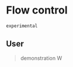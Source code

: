 <!-- the way how different users are supposed to login to site and follow their task  -->
<link rel="stylesheet" href="https://cdn.jsdelivr.net/gh/subbrat/el@main/css/s6css.css/">

# Flow control

`experimental`

## User
<!-- <span class="s-border s-padding">USER</span> -->

> demonstration W